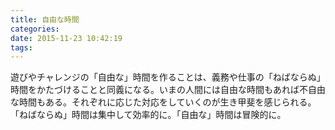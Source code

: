 ```yaml
---
title: 自由な時間
categories:
date: 2015-11-23 10:42:19
tags:
---
```


遊びやチャレンジの「自由な」時間を作ることは、義務や仕事の「ねばならぬ」時間をかたづけることと同義になる。いまの人間には自由な時間もあれば不自由な時間もある。それぞれに応じた対応をしていくのが生き甲斐を感じられる。「ねばならぬ」時間は集中して効率的に。「自由な」時間は冒険的に。